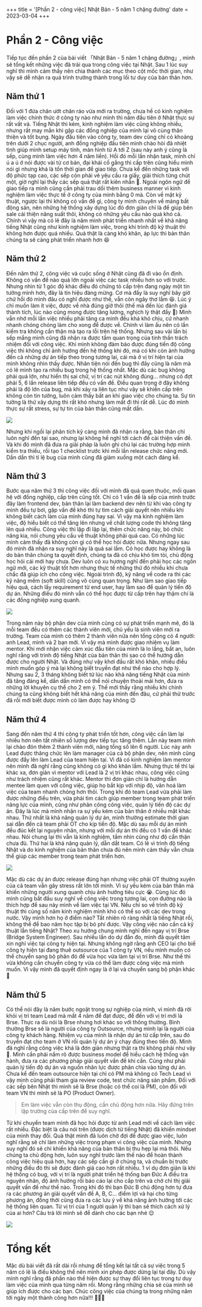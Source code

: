 +++
title = '[Phần 2 - công việc] Nhật Bản - 5 năm 1 chặng đường'
date = 2023-03-04
+++
# Phần 2 - Công việc
Tiếp tục đến phần 2 của bài viết 「Nhật Bản - 5 năm 1 chặng đường」, mình sẽ tổng kết những việc đã trải qua trong công việc tại Nhật. Sau 1 lúc suy nghĩ thì mình cảm thấy nên chia thành các mục theo cột mốc thời gian, như vậy sẽ dễ nhận ra quá trình trưởng thành trong lối tư duy của bản thân hơn.

## Năm thứ 1
Đối với 1 đứa chân ướt chân ráo vừa mới ra trường, chưa hề có kinh nghiệm làm việc chính thức ở công ty nào như mình thì năm đầu tiên ở Nhật thực sự rất vất vả. Tiếng Nhật thì kém, kinh nghiệm làm việc cũng không nhiều, nhưng rất may mắn khi gặp các đồng nghiệp của mình lại vô cùng thân thiện và tốt bụng. Ngày đầu tiên vào công ty, team dev cũng chỉ có khoảng trên dưới 2 chục người, anh đồng nghiệp đầu tiên mình chào hỏi đã nhiệt tình giúp mình setup máy tính, màn hình từ A tới Z (sau này anh ý cũng là sếp, cùng mình làm việc hơn 4 năm liền). Hồi đó mỗi lần nhận task, mình chỉ ú a ú ớ nói được vài từ cơ bản, đại khái cố gắng thì cấp trên cũng hiểu mình nói gì nhưng khá là tốn thời gian để giao tiếp. Chưa kể đến những task với độ phức tạp cao, các sếp còn phải vẽ  yêu cầu ra giấy, giải thích từng chút một, giờ nghĩ lại thấy các sếp quả thật rất kiên nhẫn 🤣. Ngoài ngôn ngữ để giao tiếp ra mình cũng cần phải trau dồi thêm business manner vì kinh nghiệm làm việc thực tế ở công ty của mình bằng 0 mà. Còn về mặt kỹ thuật, ngược lại thì không có vấn đề gì, công ty mình chuyên về mảng bất động sản, nên những hệ thống xây dựng lúc đó đơn giản chỉ là để giúp bên sale cải thiện năng suất thôi, không có những yêu cầu nào quá khó cả. Chính vì vậy mà có lẽ đây là năm mình phát triển nhanh nhất về khả năng tiếng Nhật cũng như kinh nghiệm làm việc, trong khi trình độ kỹ thuật thì không hơn được quá nhiều. Quả thật là càng khó khăn, áp lực thì bản thân chúng ta sẽ càng phát triển nhanh hơn 😆

## Năm thứ 2
Đến năm thứ 2, công việc và cuộc sống ở Nhật cũng đã đi vào ổn định. Không có vấn đề nào quá lớn ngoài việc các task nhiều hơn so với trước. Nhưng nhìn từ 1 góc độ khác điều đó chứng tỏ cấp trên đang ngày một tin tưởng mình hơn, đây là tín hiệu đáng mừng. Cơ mà đấy là suy nghĩ bây giờ chứ hồi đó mình đâu có nghĩ được như thế, vẫn còn ngây thơ lắm 😆. Lúc ý chỉ muốn làm ít việc, được về nhà đúng giờ thôi (thế mà đến lúc đánh giá thành tích, lúc nào cũng mong được tăng lương, nghịch lý thật đấy 🤣) Mình vẫn nhớ mỗi lần việc nhiều phải tăng ca mình đều khá khó chịu, cứ nhanh nhanh chóng chóng làm cho xong để được về. Chính vì làm ẩu nên có lần kiểm tra không cẩn thận mà tạo ra lỗi trên hệ thống. Nhưng sau vài lần bị sếp mắng mình cũng đã nhận ra được tầm quan trọng của tinh thần trách nhiệm đối với công việc. Khi mình không đảm bảo được đúng tiến độ công việc thì không chỉ ảnh hưởng đến hệ thống khi đó, mà có khi còn ảnh hưởng đến cả những dự án tiếp theo trong tương lai, cái mà ở vị trí hiện tại của mình không nhìn thấy được. Nhân tiện nói đến bug thì đây cũng là năm mà có lẽ mình tạo ra nhiều bug trong hệ thống nhất. Mặc dù các bug không phải quá lớn, như hiển thị sai chữ, vị trí các nút không đúng... nhưng có đợt phải 5, 6 lần release liên tiếp đều có vấn đề. Điều quan trọng ở đây không phải là độ lớn của bug, mà khi xảy ra liên tục như vậy sẽ khiến cấp trên không còn tin tưởng, luôn cảm thấy bất an khi giao việc cho chúng ta. Sự tin tưởng là thứ xây dựng thì rất khó nhưng làm mất đi thì rất dễ. Lúc đó mình thực sự rất stress, sự tự tin của bản thân cũng mất dần.

![](https://nddblog-prod.s3.amazonaws.com/uploads/image_file/image/40/Stress.jpeg)

Nhưng khi ngồi lại phân tích kỹ càng mình đã nhận ra rằng, bản thân chỉ luôn nghĩ đến tại sao, nhưng lại không hề nghĩ tới cách để cải thiện vấn đề. Và khi đó mình đã đưa ra giải pháp là luôn ghi chú lại các trường hợp mình kiểm tra thiếu, rồi tạo 1 checklist trước khi mỗi lần release chức năng mới. Dần dần thì tỉ lệ bug của mình cũng đã giảm xuống một cách đáng kể.

## Năm thứ 3
Bước qua năm thứ 3 thì công việc đối với mình đã quá quen thuộc, mối quan hệ với đồng nghiệp, cấp trên cũng tốt. Chỉ có 1 vấn đề là sếp của mình trước đây làm frontend dev, bản thân lại làm backend dev nên từ khi vào công ty mình đều tự bơi, gặp vấn đề khó thì tự tìm cách giải quyết nên nhiều khi không biết cách làm của mình đúng hay sai. Vì vậy mà kinh nghiệm làm việc, độ hiểu biết có thể tăng lên nhưng về chất lượng code thì không tăng lên quá nhiều. Công việc thì lặp đi lặp lại, thêm chức năng này, bỏ chức năng kia, nói chung yêu cầu về thuật không phải quá cao. Có những lúc mình cảm thấy đã không còn gì có thể học hỏi được nữa. Nhưng ngay sau đó mình đã nhận ra suy nghĩ này là quá sai lầm. Có học được hay không là do bản thân chúng ta quyết định, chúng ta đã có chịu khó tìm tòi, chủ động học hỏi cái mới hay chưa. Dev luôn có xu hương nghĩ đến phải học các ngôn ngữ mới, các kỹ thuật tốt hơn nhưng thực tế những thứ đó nhiều khi chưa chắc đã giúp ích cho công việc. Ngoài trình độ, kỹ năng về code ra thì các kỹ năng mềm (soft skill) cũng vô cùng quan trọng. Như làm sao giao tiếp hiệu quả, cách lấy requirement từ end user, hay làm sao để quản lý tiến độ dự án. Những điều đó mình vẫn có thể học được từ cấp trên hay thậm chí là các đồng nghiệp xung quanh.

![](https://nddblog-prod.s3.amazonaws.com/uploads/image_file/image/41/Importance-of-good-communication-skills-for-teachers-1-1024x684.jpeg)

Trong năm này bộ phận dev của mình cũng có sự phát triển mạnh mẽ, đó là mỗi team đều có thêm các thành viên mới, chủ yếu là sinh viên mới ra trường. Team của mình có thêm 2 thành viên nữa nên tổng cộng có 4 người: anh Lead, mình và 2 bạn mới. Vì vậy mà mình được giao nhiệm vụ làm mentor. Khi mới nhận việc cảm xúc đầu tiên của mình là lo lắng, bất an, luôn nghĩ rằng với trình độ tiếng Nhật của bản thân thì sao có thể hướng dẫn được cho người Nhật. Và đúng như vậy khơi đầu rất khó khăn, nhiều điều mình muốn góp ý mà lại không biết truyền đạt như thế nào cho hợp lý. Nhưng sau 2, 3 tháng không biết từ lúc nào khả năng tiếng Nhật của mình đã tăng đáng kể, dần dần mình có thể nói chuyện thoải mái hơn, đưa ra những lời khuyên cụ thể cho 2 em ý. Thế mới thấy rằng nhiều khi chính chúng ta cũng không biết hết khả năng của mình đến đâu, cứ phải thử trước đã rồi mới biết được mình có làm được hay không 😉

## Năm thứ 4
Sang đến năm thứ 4 thì công ty phát triển tốt hơn, công việc cần làm lại nhiều hơn nên tất nhiên số lượng dev tiếp tục tăng thêm. Lần này team mình lại chào đón thêm 2 thành viên mới, nâng tổng số lên 6 người. Lúc này anh Lead được thăng chức lên làm manager của cả bộ phận dev, nên mình cũng được đẩy lên làm Lead của team hiện tại. Vì đã có kinh nghiệm làm mentor nên mình đã nghĩ rằng cũng không có gì khó khăn lắm. Nhưng thực tế thì lại khác xa, đơn giản vì mentor với Lead là 2 vị trí khác nhau, công việc cũng như trách nhiệm cũng rất khác. Mentor thì đơn giản chỉ là hướng dẫn mentee làm quen với công việc, giúp họ bắt kịp với nhịp độ, văn hoá làm việc của team nhanh chóng hơn thôi. Trong khi đó team Lead vừa phải làm được những điều trên, vừa phải tìm cách giúp member trong team phát triển năng lực của mình, cũng như phân công công việc, quản lý tiến độ các dự án. Đây là lúc mà mình nhận ra sự yếu kém của bản thân ở nhiều mặt khác nhau. Thứ nhất là khả năng quản lý dự án, mình thường estimate thời gian sai dẫn đến cả team phải OT cho kịp tiến độ. Mặc dù sau mỗi dự án mình đều đúc kết lại nguyên nhân, nhưng với mỗi dự án thì đều có 1 vấn đề khác nhau. Nói chung lại thì vẫn là kinh nghiệm, tầm nhìn cũng như độ cẩn thận chưa đủ. Thứ hai là khả năng quản lý, dẫn dắt team. Có lẽ vì trình độ tiếng Nhật và do kinh nghiệm của bản thân chưa đủ nên mình cảm thấy vẫn chưa thể giúp các member trong team phát triển hơn.

![](https://nddblog-prod.s3.amazonaws.com/uploads/image_file/image/42/Leader-showing-the-way.jpg.webp)

Mặc dù các dự án được release đúng hạn nhưng việc phải OT thường xuyên của cả team vẫn gây stress rất lớn tới mình. Vì sự yếu kém của bản thân mà khiến những người xung quanh chịu ảnh hưởng tiêu cực 😭. Cùng lúc đó mình cũng bắt đầu suy nghĩ về công việc trong tương lai, con đường nào là thích hợp để sau này mình về làm việc tại VN. Nếu chỉ so về trình độ kỹ thuật thì cùng số năm kinh nghiệm mình khó có thể so với các dev trong nước. Vậy mình hơn họ ở điểm nào? Tất nhiên rõ ràng nhất là tiếng Nhật rồi, không thể để bao năm học tập bị bỏ phí được. Vậy công việc nào cần cả kỹ thuật lẫn tiếng Nhật? Theo xu hướng chung mình nghĩ đến ngay vị trí Brse (Bridge System Engineer). Sau nhiều lần do dự đắn đo, mình đã quyết tâm xin nghỉ việc tại công ty hiện tại. Nhưng không ngờ rằng anh CEO lại cho biế công ty hiện tại đang thuê outsource của 1 công ty VN, nếu mình muốn có thể chuyển sang bộ phân đó để vừa học vừa làm tại vị trí Brse. Như thế thì vừa không cần chuyển công ty vừa có thể làm được công việc mà mình muốn. Vì vậy mình đã quyết định ngay là ở lại và chuyển sang bộ phận khác 🤣

## Năm thứ 5
Có thể nói đây là năm bước ngoặt trong sự nghiệp của mình, vì mình đã rời khỏi vị trí team Lead mà mất 4 năm để đạt được, để đến với vị trí mới là Brse. Thực ra dù nói là Brse nhưng hơi khác so với thông thường. Bình thường Brse sẽ là người của công ty Outsource, nhưng mình lại là người của công ty khách hàng. Nhiệm vụ của mình là nhận dự án từ cấp trên, sau đó truyền đạt cho team ở VN rồi quản lý dự án ý chạy đúng theo tiến độ. Mình đã nghĩ rằng công việc khá là đơn giản nhưng thật ra thì không phải như vậy 🥹. Mình cần phải nắm rõ được business model để hiểu cách hệ thống vận hành, đưa ra các phương pháp giải quyết vấn đề khi cần. Cũng như phải quản lý tiến độ dự án và nguồn nhân lực được phân chia vào từng dự án. Chưa kể đến team outsource hiện tại chỉ có PM mà không có Tech Lead vì vậy mình cũng phải tham gia review code, test chức năng sản phẩm. Đối với các sếp bên Nhật thì mình sẽ là Brse (hoặc có thể coi là PM), còn đối với team VN thì mình sẽ là PO (Product Owner).

> Em làm việc vẫn còn thụ động, cần chủ động hơn nữa. Hãy đứng trên lập trường của cấp trên để suy nghĩ.

Từ khi chuyển team mình đã học hỏi được từ anh Lead mới về cách làm việc rất nhiều. Đặc biệt là câu nói trên (được dịch từ tiếng Nhật) đã khiến mindset của mình thay đổi. Quả thật mình đã luôn chờ đợi để được giao việc, luôn nghĩ rằng sẽ chỉ làm những việc trong phạm vi công việc của mình. Nhưng suy nghĩ đó sẽ chỉ khiến khả năng của bản thân bị thu hẹp lại mà thôi. Nếu chúng ta chủ động hơn, luôn suy nghĩ trước làm thế nào để hoàn thành công việc hiệu quả hơn, hay các sếp cần gì ở chúng ta, và chuẩn bị trước những điều đó thì sẽ được đánh giá cao hơn rất nhiều. 1 ví dụ đơn giản là khi hệ thống có bug, với vị trí là người phát triển hệ thống bạn Đức A điều tra nguyên nhân, độ ảnh hưởng rồi báo cáo lại cho cấp trên và chờ chỉ thị giải quyết vấn đề như thế nào. Trong khi đó thì bạn Đức B chủ động hơn tự đưa ra các phương án giải quyết vấn đề A, B, C... điểm lợi và hại cho từng phương án, đồng thời cũng đưa ra các lưu ý về khả năng ảnh hưởng tới các hệ thống liên quan. Từ vị trí của 1 người quản lý thì bạn sẽ thích cách xử lý của ai hơn? Câu trả lời mình sẽ để dành cho các bạn nhé 😌

![](https://nddblog-prod.s3.amazonaws.com/uploads/image_file/image/43/1627615993719.jpeg)
# Tổng kết
Mặc dù bài viết đã rất dài rồi nhưng để tổng kết lại tất cả sự việc trong 5 năm có lẽ là điều không thể nên mình xin phép được dừng lại tại đây. Dù vậy mình nghĩ rằng đã phần nào thể hiện được sự thay đổi liên tục trong tư duy làm việc của mình qua từng năm rồi. Mong rằng những chia sẻ của mình sẽ giúp ích được cho các bạn.
Chúc công việc của chúng ta trong những năm tới ngày một thành công hơn nữa!!! 🤩🤩🤩
